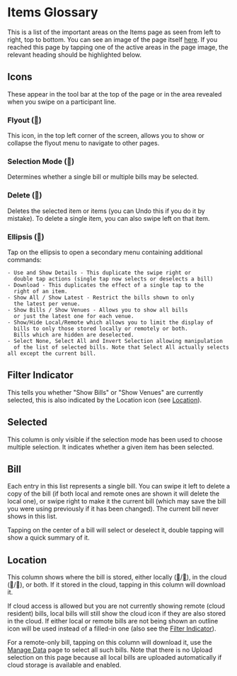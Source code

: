 ﻿# Items Glossary

This is a list of the important areas on the Items page as seen from left to right, top to bottom. You can see an image of the page itself [here](meallistpage.html). If you reached this page by tapping one of the active areas in the page image, the relevant heading should be highlighted below.

## Icons

These appear in the tool bar at the top of the page or in the area revealed when you swipe on a participant line.

### Flyout (<u>&#xF035C;</u>)

This icon, in the top left corner of the screen, allows you to show or collapse the flyout menu to navigate to other pages.

### Selection Mode (<u>&#xF0279;</u>)

Determines whether a single bill or multiple bills may be selected.

### Delete (<u>&#xF0A7A;</u>)

Deletes the selected item or items (you can Undo this if you do it by mistake). To delete a single item, you can also swipe left on that item.

### Ellipsis (<u>&#xF01D9;</u>)

Tap on the ellipsis to open a secondary menu containing additional commands:

    - Use and Show Details - This duplicate the swipe right or 
      double tap actions (single tap now selects or deselects a bill)
    - Download - This duplicates the effect of a single tap to the 
      right of an item.
    - Show All / Show Latest - Restrict the bills shown to only 
      the latest per venue.
    - Show Bills / Show Venues - Allows you to show all bills 
      or just the latest one for each venue.
    - Show/Hide Local/Remote which allows you to limit the display of 
      bills to only those stored locally or remotely or both. 
      Bills which are hidden are deselected.
    - Select None, Select All and Invert Selection allowing manipulation
      of the list of selected bills. Note that Select All actually selects all except the current bill.

## Filter Indicator

This tells you whether "Show Bills" or "Show Venues" are currently selected, this is also indicated by the Location icon (see [Location](#location)). 

## Selected

This column is only visible if the selection mode has been used to choose multiple selection. It indicates whether a given item has been selected.

## Bill

Each entry in this list represents a single bill. You can swipe it left to delete a copy of the bill (if both local and remote ones are shown it will delete the local one), or swipe right to make it the current bill (which may save the bill you were using previously if it has been changed). The current bill never shows in this list.

Tapping on the center of a bill will select or deselect it, double tapping will show a quick summary of it.

## Location

This column shows where the bill is stored, either locally (<u>&#xF0256;</u>/<u>&#xF024B;</u>), in the cloud (<u>&#xF0163;</u>/<u>&#xF015F;</u>), or both. If it stored in the cloud, tapping in this column will download it.

If cloud access is allowed but you are not currently showing remote (cloud resident) bills, local bills will still show the cloud icon if they are also stored in the cloud. If either local or remote bills are not being shown an outline icon will be used instead of a filled-in one (also see the [Filter Indicator](#filter-indicator)).

For a remote-only bill, tapping on this column will download it, use the [Manage Data](datamanagementpage.html) page to select all such bills. Note that there is no Upload selection on this page because all local bills are uploaded automatically if cloud storage is available and enabled.
